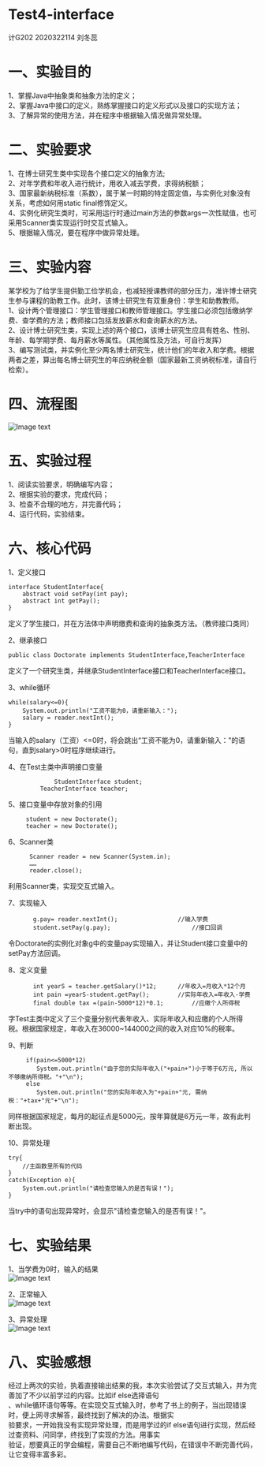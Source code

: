 # Test4-interface
计G202 2020322114 刘冬蕊

# 一、实验目的
1、掌握Java中抽象类和抽象方法的定义；   
2、掌握Java中接口的定义，熟练掌握接口的定义形式以及接口的实现方法；  
3、了解异常的使用方法，并在程序中根据输入情况做异常处理。  

# 二、实验要求
1、在博士研究生类中实现各个接口定义的抽象方法;  
2、对年学费和年收入进行统计，用收入减去学费，求得纳税额；  
3、国家最新纳税标准（系数），属于某一时期的特定固定值，与实例化对象没有关系，考虑如何用static  final修饰定义。  
4、实例化研究生类时，可采用运行时通过main方法的参数args一次性赋值，也可采用Scanner类实现运行时交互式输入。  
5、根据输入情况，要在程序中做异常处理。  

# 三、实验内容
某学校为了给学生提供勤工俭学机会，也减轻授课教师的部分压力，准许博士研究生参与课程的助教工作。此时，该博士研究生有双重身份：学生和助教教师。  
1、设计两个管理接口：学生管理接口和教师管理接口。学生接口必须包括缴纳学费、查学费的方法；教师接口包括发放薪水和查询薪水的方法。  
2、设计博士研究生类，实现上述的两个接口，该博士研究生应具有姓名、性别、年龄、每学期学费、每月薪水等属性。（其他属性及方法，可自行发挥）  
3、编写测试类，并实例化至少两名博士研究生，统计他们的年收入和学费。根据两者之差，算出每名博士研究生的年应纳税金额（国家最新工资纳税标准，请自行检索）。  

# 四、流程图
![Image text](https://github.com/Liudr1999/Test4-interface/blob/main/%E6%B5%81%E7%A8%8B%E5%9B%BE.JPG)

# 五、实验过程
1、阅读实验要求，明确编写内容；  
2、根据实验的要求，完成代码；  
3、检查不合理的地方，并完善代码；    
4、运行代码，实验结束。

# 六、核心代码
1、定义接口
```
interface StudentInterface{				
	abstract void setPay(int pay);		
	abstract int getPay();
}
```
定义了学生接口，并在方法体中声明缴费和查询的抽象类方法。（教师接口类同）  


2、继承接口
```
public class Doctorate implements StudentInterface,TeacherInterface
```
定义了一个研究生类，并继承StudentInterface接口和TeacherInterface接口。  


3、while循环
```
while(salary<=0){		
	System.out.println("工资不能为0，请重新输入：");
	salary = reader.nextInt();
}
```
当输入的salary（工资）<=0时，将会跳出“工资不能为0，请重新输入：”的语句，直到salary>0时程序继续进行。  


4、在Test主类中声明接口变量
```
     		 StudentInterface student;				
		 TeacherInterface teacher;	
```  


5、接口变量中存放对象的引用
```
     student = new Doctorate();
     teacher = new Doctorate();
```


6、Scanner类
```
      Scanner reader = new Scanner(System.in);
      ……
      reader.close();
```
利用Scanner类，实现交互式输入。  


7、实现输入
```
       g.pay= reader.nextInt();					//输入学费
       student.setPay(g.pay);	          			//接口回调
```
令Doctorate的实例化对象g中的变量pay实现输入，并让Student接口变量中的setPay方法回调。  


8、定义变量
```
       int yearS = teacher.getSalary()*12;		//年收入=月收入*12个月
       int pain =yearS-student.getPay();		//实际年收入=年收入-学费
       final double tax =(pain-5000*12)*0.1;		//应缴个人所得税
```
字Test主类中定义了三个变量分别代表年收入、实际年收入和应缴的个人所得税。根据国家规定，年收入在36000~144000之间的收入对应10%的税率。  


9、判断
```
	 if(pain<=5000*12)
		System.out.println("由于您的实际年收入("+pain+")小于等于6万元, 所以不够缴纳所得税。"+"\n");    
	 else     
		System.out.println("您的实际年收入为"+pain+"元, 需纳税："+tax+"元"+"\n");
```
同样根据国家规定，每月的起征点是5000元，按年算就是6万元一年，故有此判断出现。  


10、异常处理
```
try{
    //主函数里所有的代码
}
catch(Exception e){
    System.out.println("请检查您输入的是否有误！");
}
```
当try中的语句出现异常时，会显示"请检查您输入的是否有误！"。  

# 七、实验结果
1、当学费为0时，输入的结果  
![Image text](https://github.com/Liudr1999/Test4-interface/blob/main/%E5%AD%A6%E7%94%9F%E4%B8%80.JPG)  

2、正常输入  
![Image text](https://github.com/Liudr1999/Test4-interface/blob/main/%E5%AD%A6%E7%94%9F%E4%BA%8C.JPG)

3、异常处理  
![Image text](https://github.com/Liudr1999/Test4-interface/blob/main/%E5%BC%82%E5%B8%B8%E5%A4%84%E7%90%86.JPG)


# 八、实验感想
经过上两次的实验，执着直接输出结果的我，本次实验尝试了交互式输入，并为完善加了不少以前学过的内容。比如if else选择语句  
、while循环语句等等。在实现交互式输入时，参考了书上的例子，当出现错误时，便上网寻求解答，最终找到了解决的办法。根据实  
验要求，一开始我没有实现异常处理，而是用学过的if else语句进行实现，然后经过查资料、问同学，终找到了实现的方法。用事实  
验证，想要真正的学会编程，需要自己不断地编写代码，在错误中不断完善代码，让它变得丰富多彩。


